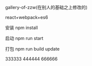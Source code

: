 ﻿gallery-of-zzw(在别人的基础之上修改的)

react+webpack+es6

安装 npm install

启动 npm run start

打包 npm run build
update 

333333
444444
666666

